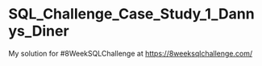 # SQL_Challenge_Case_Study_1_Dannys_Diner
My solution for #8WeekSQLChallenge at https://8weeksqlchallenge.com/
